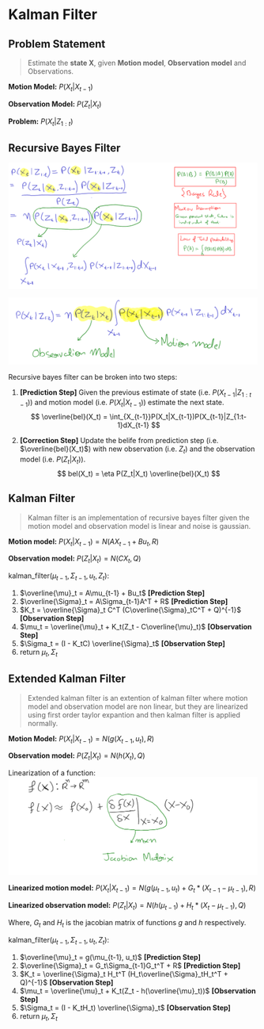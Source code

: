 # Kalman Filter

## Problem Statement
> Estimate the **state X**, given **Motion model**, **Observation model** and Observations.

**Motion Model:** $P(X_t | X_{t-1})$

**Observation Model:** $P(Z_t|X_t)$

**Problem:** $P(X_t | Z_{1:t})$ 

## Recursive Bayes Filter

![](imgs/1.png)

![](imgs/2.png)

Recursive bayes filter can be broken into two steps:

1. **[Prediction Step]** Given the previous estimate of state (i.e. $P(X_{t-1}|Z_{1:t-1})$) and motion model (i.e. $P(X_t|X_{t-1})$) estimate the next state. 
   $$
   \overline{bel}(X_t) = \int_{X_{t-1}}P(X_t|X_{t-1})P(X_{t-1}|Z_{1:t-1}dX_{t-1}
   $$

2. **[Correction Step]** Update the belife from prediction step (i.e. $\overline{bel}(X_t)$) with new observation (i.e. $Z_t$) and the observation model (i.e. $P(Z_t|X_t)$).
   $$
   bel(X_t) = \eta P(Z_t|X_t) \overline{bel}(X_t)
   $$

## Kalman Filter

> Kalman filter is an implementation of recursive bayes filter given the motion model and observation model is linear and noise is gaussian.

**Motion model:** $P(X_t|X_{t-1}) = N(AX_{t-1} + Bu_t, R)$

**Observation model:** $P(Z_t|X_t) = N(CX_t, Q)$

kalman_filter($\mu_{t-1}, \Sigma_{t-1}, u_t, Z_t$):

1. $\overline{\mu}_t = A\mu_{t-1} + Bu_t$ **[Prediction Step]**
2. $\overline{\Sigma}_t = A\Sigma_{t-1}A^T + R$ **[Prediction Step]**
3. $K_t = \overline{\Sigma}_t C^T (C\overline{\Sigma}_tC^T + Q)^{-1}$ **[Observation Step]**
4. $\mu_t = \overline{\mu}_t + K_t(Z_t - C\overline{\mu}_t)$ **[Observation Step]**
5. $\Sigma_t = (I - K_tC) \overline{\Sigma}_t$ **[Observation Step]**
6. return $\mu_t, \Sigma_t$

## Extended Kalman Filter

> Extended kalman filter is an extention of kalman filter where motion model and observation model are non linear, but they are linearized using first order taylor expantion and then kalman filter is applied normally.

**Motion Model:** $P(X_t|X_{t-1}) = N(g(X_{t-1}, u_t), R)$

**Observation model:** $P(Z_t|X_t) = N(h(X_t), Q)$

Linearization of a function: ![](imgs/3.png)

**Linearized motion model:** $P(X_t|X_{t-1}) = N(g(\mu_{t-1}, u_t) + G_t*(X_{t-1} - \mu_{t-1}), R)$

**Linearized observation model:** $P(Z_t|X_t) = N(h(\mu_{t-1}) + H_t * (X_t - \mu_{t-1}), Q)$

Where, $G_t$ and $H_t$ is the jacobian matrix of functions $g$ and $h$ respectively.

kalman_filter($\mu_{t-1}, \Sigma_{t-1}, u_t, Z_t$):

1. $\overline{\mu}_t = g(\mu_{t-1}, u_t)$ **[Prediction Step]**
2. $\overline{\Sigma}_t = G_t\Sigma_{t-1}G_t^T + R$ **[Prediction Step]**
3. $K_t = \overline{\Sigma}_t H_t^T (H_t\overline{\Sigma}_tH_t^T + Q)^{-1}$ **[Observation Step]**
4. $\mu_t = \overline{\mu}_t + K_t(Z_t - h(\overline{\mu}_t))$ **[Observation Step]**
5. $\Sigma_t = (I - K_tH_t) \overline{\Sigma}_t$ **[Observation Step]**
6. return $\mu_t, \Sigma_t$
